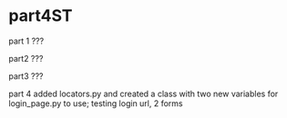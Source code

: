 # part4ST
part 1
???

part2
???

part3
???

part 4
added locators.py and created a class with two new variables for login_page.py to use; testing login url, 2 forms
